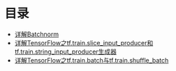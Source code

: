 # 目录
- [详解Batchnorm](/article/batch-norm)
- [详解TensorFlow之tf.train.slice_input_producer和tf.train.string_input_producer生成器](/article/input-producer)
- [详解TensorFlow之tf.train.batch与tf.train.shuffle_batch](/article/batch-and-shuffle-batch)